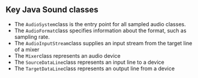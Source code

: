 
##  Key Java Sound classes 

+ The `AudioSystem`class is the entry point for all
sampled audio classes.
+ The `AudioFormat`class specifies information about the
format, such as sampling rate.
+ The `AudioInputStream`class supplies an input stream
from the target line of a mixer
+ The `Mixer`class represents an audio device
+ The `SourceDataLine`class represents an input line
to a device
+ The `TargetDataLine`class represents an output line
from a device